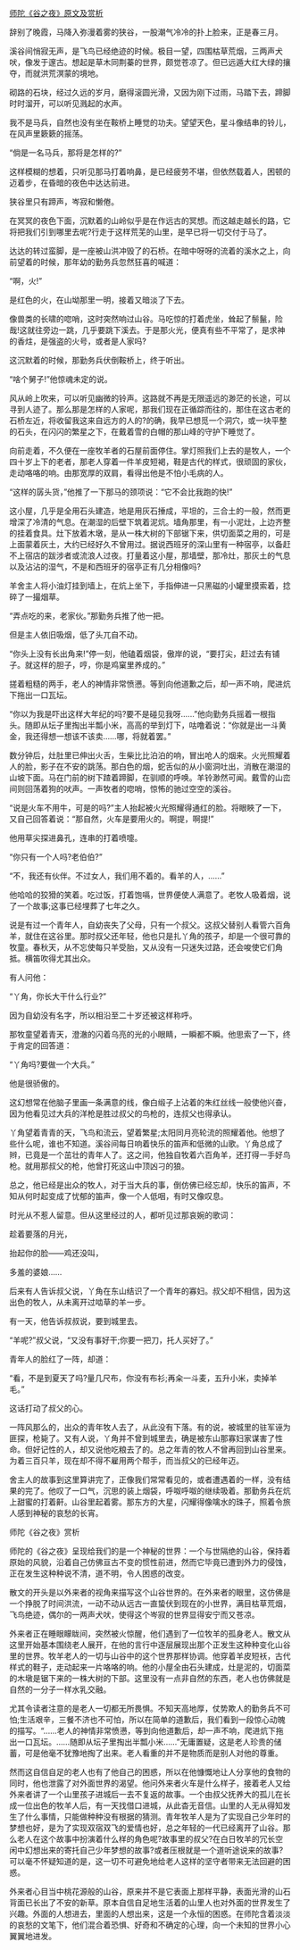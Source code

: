 [师陀《谷之夜》原文及赏析](https://www.vrrw.net/wx/8812.html)

辞别了晚霞，马降入弥漫着雾的狭谷，一股潮气冷冷的扑上脸来，正是春三月。

溪谷间悄寂无声，是飞鸟已经绝迹的时候。极目一望，四围枯草荒烟，三两声犬吠，像发于邃古。想起是草木同荆蓁的世界，颇觉苍凉了。但已远遁大红大绿的攘夺，而就洪荒溟蒙的境地。

砌路的石块，经过久远的岁月，磨得滚圆光滑，又因为刚下过雨，马踏下去，蹄脚时时溜开，可以听见溅起的水声。

我不是马兵，自然也没有坐在鞍桥上睡觉的功夫。望望天色，星斗像结串的铃儿，在风声里簌簌的摇荡。

“倘是一名马兵，那将是怎样的?”

这样模糊的想着，只听见那马打着响鼻，是已经疲劳不堪，但依然载着人，困顿的迈着步，在昏暗的夜色中达达前进。

狭谷里只有蹄声，岑寂和懒倦。



在冥冥的夜色下面，沉默着的山岭似乎是在作远古的冥想。而这越走越长的路，它将把我们引到哪里去呢?行走于这样荒芜的山里，是早已将一切交付于马了。

达达的转过蛮脚，是一座被山洪冲毁了的石桥。在暗中呀呀的流着的溪水之上，向前望着的时候，那年幼的勤务兵忽然狂喜的喊道：

“啊，火!”

是红色的火，在山坳那里一明，接着又暗淡了下去。

像兽类的长啸的唿哨，这时突然响过山谷。马吃惊的打着虎坐，耸起了鬃鬣，险哉!这就往旁边一跳，几乎要跳下溪去。于是那火光，便真有些不平常了，是求神的香炷，是强盗的火号，或者是人家吗?

这沉默着的时候，那勤务兵伏倒鞍桥上，终于听出。

“啥个舅子!”他惊魂未定的说。

风从岭上吹来，可以听见幽微的铃声。这路就不再是无限遥远的渺茫的长途，可以寻到人迹了。那么那是怎样的人家呢，那我们现在正循踪而往的，那住在这古老的石桥左近，将收留我这来自远方的人的?的确，我早已想觅一个洞穴，或一块平整的石头，在闪闪的繁星之下，在戴着雪的白帽的那山峰的守护下睡觉了。

向前走着，不久便在一座牧羊者的石屋前面停住。掌灯照我们上去的是牧人，一个四十岁上下的老者，那老人穿着一件羊皮短褐，鞋是古代的样式，很顽固的家伙，走动咯咯的响。由那宽厚的双肩，看得出他是不怕小毛病的人。

“这样的孱头货，”他推了一下那马的颈项说：“它不会比我跑的快!”

这小屋，几乎是全用石头建造，地是用灰石捶成，平坦的，三合土的一般，然而更增深了冷清的气息。在潮湿的后壁下筑着泥炕。墙角那里，有一小泥灶，上边齐整的挂着食具。灶下放着木墩，是从一株大树的下部锯下来，供切面菜之用的，可是上面蒙着灰土，大约已经好久不曾用过。据说西班牙的深山里有一种宿亭，以备赶不上宿店的跋涉者或流浪人过夜。打量着这小屋，那墙壁，那冷灶，那灰土的气息以及沾沾的湿气，不是和西班牙的宿亭正有几分相像吗?

羊舍主人将小油灯挂到墙上，在炕上坐下，手指伸进一只黑磁的小罐里摸索着，捻碎了一撮烟草。

“弄点吃的来，老家伙。”那勤务兵推了他一把。

但是主人依旧吸烟，低了头兀自不动。

“你头上没有长出角来!”停一刻，他磕着烟袋，傲岸的说，“要打尖，赶过去有铺子。就这样的胆子，哼，你是鸡窠里养成的。”

搓着粗糙的两手，老人的神情非常愤懑。等到向他道歉之后，却一声不响，爬进炕下拖出一口瓦坛。

“你以为我是吓出这样大年纪的吗?要不是碰见我呀……”他向勤务兵摇着一根指头。随即从坛子里掏出半瓢小米，高高的举到灯下，咕噜着说：“你就是出一斗黄金，我还得想一想该不该卖……哪，将就着罢。”

数分钟后，灶肚里已伸出火舌，生柴比比泊泊的响，冒出呛人的烟来。火光照耀着人的脸，影子在不安的跳荡。那白色的烟，蛇舌似的从小窗洞吐出，消散在潮湿的山坡下面。马在门前的树下蹅着蹄脚，在驯顺的呼唤。羊铃渺然可闻。戴雪的山峦间则回荡着狗的吠声。一声牧者的唿哨，惊怖的驰过空空的溪谷。

“说是火车不用牛，可是的吗?”主人抬起被火光照耀得通红的脸。将眼䀹了一下，又自己回答着说：“那自然，火车是要用火的。啊提，啊提!”

他用草尖探进鼻孔，连串的打着喷嚏。

“你只有一个人吗?老伯伯?”

“不，我还有伙伴。不过女人，我们用不着的。看羊的人，……”

他哈哈的狡猾的笑着。吃过饭，打着饱嗝，世界便使人满意了。老牧人吸着烟，说了一个故事;这事已经埋葬了七年之久。

说是有过一个青年人，自幼丧失了父母，只有一个叔父。这叔父替别人看管六百角羊，就住在这谷里。那时叔父还年轻，他也只是扎丫角的孩子，却是一个很可靠的牧童。春秋天，从不忘使每只羊受胎，又从没有一只迷失过路，还会唆使它们角抵。横笛吹得尤其出众。

有人问他：

“丫角，你长大干什么行业?”

因为自幼没有名字，所以相沿至二十岁还被这样称呼。

那牧童望着青天，澄澈的闪着乌亮的光的小眼睛，一瞬都不瞬。他思索了一下，终于肯定的回答道：

“丫角吗?要做一个大兵。”

他是很骄傲的。

这幻想常在他脑子里画一条满意的线，像白缎子上沾着的朱红丝线一般使他兴奋，因为他看见过大兵的洋枪是胜过叔父的鸟枪的，连叔父也得承认。

丫角望着青青的天，飞鸟和流云，望着繁星;太阳同月亮轮流的照耀着他。他想了些什么呢，谁也不知道。溪谷间每日响着快乐的笛声和低微的山歌。丫角总成了辫，已竟是一个茁壮的青年人了。这之间，他独自牧着六百角羊，还打得一手好鸟枪。就用那叔父的枪，他曾打死这山中顶凶刁的狼。

总之，他已经是出众的牧人，对于当大兵的事，倒仿佛已经忘却，快乐的笛声，不知从何时起变成了忧郁的笛声，像一个人低咽，有时又像叹息。

时光从不惹人留意。但从这里经过的人，都听见过那哀婉的歌词：

趁着要落的月光，

抬起你的脸——鸡还没叫，

多羞的婆娘……

后来有人告诉叔父说，丫角在东山结识了一个青年的寡妇。叔父却不相信，因为这出色的牧人，从未离开过啮草的羊一步。

有一天，他告诉叔叔说，要到城里去。

“羊呢?”叔父说，“又没有事好干;你要一把刀，托人买好了。”

青年人的脸红了一阵，却道：

“看，不是到夏天了吗?量几尺布，你没有布衫;再籴一斗麦，五升小米，卖掉羊毛。”

这话打动了叔父的心。

一阵风那么的，出众的青年牧人去了，从此没有下落。有的说，被城里的驻军诬为匪探，枪毙了。又有人说，丫角并不曾到城里去，确是被东山那寡妇家谋害了性命。但好记性的人，却又说他吃粮去了的。总之年青的牧人不曾再回到山谷里来。为着三百只羊，现在却不得不雇用两个帮手，而当叔父的已经年迈。

舍主人的故事到这里算讲完了，正像我们常常看见的，或者遭遇着的一样，没有结果的完了。他叹了一口气，沉思的装上烟袋，呼呶呼呶的继续吸着。那勤务兵在炕上甜蜜的打着鼾。山谷里起着雾。那东方的大星，闪耀得像噙水的珠子，照着令旅人感到神秘的哀愁的长宵。

师陀《谷之夜》赏析

师陀的《谷之夜》呈现给我们的是一个神秘的世界：一个与世隔绝的山谷，保持着原始的风貌，沿着自己仿佛亘古不变的惯性前进，然而它毕竟已遭到外力的侵蚀，正在发生这种种说不清，道不明，令人困惑的改变。

散文的开头是以外来者的视角来描写这个山谷世界的。在外来者的眼里，这仿佛是一个挣脱了时间洪流，一动不动从远古一直蛰伏到现在的小世界，满目枯草荒烟，飞鸟绝迹，偶尔的一两声犬吠，使得这个岑寂的世界显得安宁而又苍凉。

外来者正在睡眼矇眬间，突然被火惊醒，他们遇到了一位牧羊的孤身老人。散文从这里开始基本围绕老人展开，在他的言行中逐层展现出那个正发生这种种变化山谷里的世界。牧羊老人的一切与山谷中的这个世界那样协调。他穿着羊皮短袄，古代样式的鞋子，走动起来一片咯咯的响。他的小屋全由石头建成，灶是泥的，切面菜的木墩是锯下来的一株大树的下部。这里没有一点非自然的东西，老人也仿佛就是自然的一分子一样水乳交融。

尤其令读者注意的是老人一切都无所畏惧。不知天高地厚，仗势欺人的勤务兵不可怕;生活艰辛，三餐不济也不可怕，所以在简单的道歉后，我们看到一段惊心动魄的描写。“……老人的神情非常愤懑，等到向他道歉后，却一声不响，爬进炕下拖出一口瓦坛。……随即从坛子里掏出半瓢小米……”无庸置疑，这是老人珍贵的储蓄，可是他毫不犹豫地掏了出来。老人看重的并不是物质而是别人对他的尊重。

然而这自信自足的老人也有了他自己的困惑，所以在他慷慨地让人分享他的食物的同时，他也泄露了对外面世界的渴望。他问外来者火车是什么样子，接着老人又给外来者讲了一个山里孩子进城后一去不复返的故事。一个由叔父抚养大的孤儿在长成一位出色的牧羊人后，有一天找借口进城，从此杳无音信。山里的人无从得知发生了什么事情，只能做种种没有根据的猜测。青年牧羊人是为了实现自己少年时的梦想也好，是为了实现双宿双飞的爱情也好，总之年轻的一代已经离开了山谷。那么老人在这个故事中扮演着什么样的角色呢?故事里的叔父?在白日牧羊的冗长空闲中幻想出来的寄托自己少年梦想的故事?或者压根就是一个道听途说来的故事?可以毫不怀疑知道的是，这一切不可避免地给老人这样的坚守者带来无法回避的困惑。

外来者心目当中桃花源般的山谷，原来并不是它表面上那样平静，表面光滑的山石背面已长出了不安的新草。原本自信自足地生活着的山里人也对外面的世界发生了兴趣。外面的人想进去，里面的人想出来，这是一个永恒的困惑。在师陀含着淡淡的哀愁的文笔下，他们混合着恐惧、好奇和不确定的心理，向一个未知的世界小心翼翼地进发。

